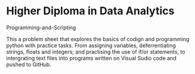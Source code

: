 # Higher Diploma in Data Analytics #
Programming-and-Scripting

This a problem sheet that explores the basics of codign and programming python with practice tasks. From assigning variables, deferrentiating strings, floats and integers; and practising the use of if/or statements, to intergrating text files into programs written on Visual Sudio code and pushed to GitHub.

